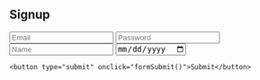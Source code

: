 ## Signup

 <div>
    <input type="text" id="email" name="email" placeholder="Email">
    <input type="password" id="password" name="password" required placeholder="Password">
    <input type="text" id="name" name="name" placeholder="Name">
    <input type="date" id="dob" name="dob" placeholder="MM-dd-yyyy">

    <button type="submit" onclick="formSubmit()">Submit</button>
</div>

<script type="text/javascript">
    function formSubmit() {
        let email = document.getElementById("email").value;
        let password = document.getElementById("password").value;
        let name = document.getElementById("name").value;
        let dob = document.getElementById("dob").value;
        // console.log(email);

var myHeaders = new Headers();
myHeaders.append("Content-Type", "application/json");
myHeaders.append("Cookie", "jwt=eyJhbGciOiJIUzUxMiJ9.eyJzdWIiOiJ0b2J5QGdtYWlsLmNvbSIsImV4cCI6MTY3NjYxOTk2MCwiaWF0IjoxNjc2NjAxOTYwfQ.a2NI8s6AAb4DnjZ6Ywdbo-qOpW_HZEf8kxeQr6EZRzSINhurGdGlspbNX9fWKOsZMq_3MjU61KVfpScnYbEwmw");

var raw = "";

var requestOptions = {
  method: 'POST',
  headers: myHeaders,
  body: raw,
  redirect: 'follow'
};

fetch("https://csatri1.tk/api/person/post?email="+email+"&password="+password+"&name="+name+"&dob="+dob, requestOptions)
  .then(response => response.text())
  .then(result => console.log(result))
  .catch(error => console.log('error', error));
    }
</script>
